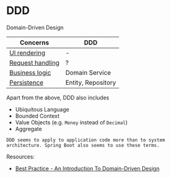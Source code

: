 # DDD

Domain-Driven Design

| Concerns                                            | DDD                |
| --------------------------------------------------- | ------------------ |
| [UI rendering](../concerns/ui-rendering.md)         | -                  |
| [Request handling](../concerns/request-handling.md) | ?                  |
| [Business logic](../concerns/business-logic.md)     | Domain Service     |
| [Persistence](../concerns/persistence.md)           | Entity, Repository |

Apart from the above, DDD also includes

- Ubiquitous Language
- Bounded Context
- Value Objects (e.g. `Money` instead of `Decimal`)
- Aggregate

```admonish faq title="First impressions"
DDD seems to apply to application code more than to system architecture. Spring Boot also seems to use these terms.
```

Resources:
* [Best Practice - An Introduction To Domain-Driven Design](https://learn.microsoft.com/en-us/archive/msdn-magazine/2009/february/best-practice-an-introduction-to-domain-driven-design)